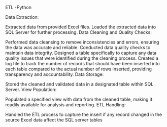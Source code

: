 ETL -Python 

Data Extraction:

Extracted data from provided Excel files.
Loaded the extracted data into SQL Server for further processing.
Data Cleaning and Quality Checks:

Performed data cleansing to remove inconsistencies and errors, ensuring the data was accurate and reliable.
Conducted data quality checks to maintain data integrity.
Designed a table specifically to capture any data quality issues that were identified during the cleaning process.
Created a log file to track the number of records that should have been inserted into each table compared to the actual number of rows inserted, providing transparency and accountability.
Data Storage:

Stored the cleaned and validated data in a designated table within SQL Server.
View Population:

Populated a specified view with data from the cleaned table, making it readily available for analysis and reporting.
ETL Handling:

Handled the ETL process to capture the insert if any record changed in the source Excel data affect the SQL server tables 
